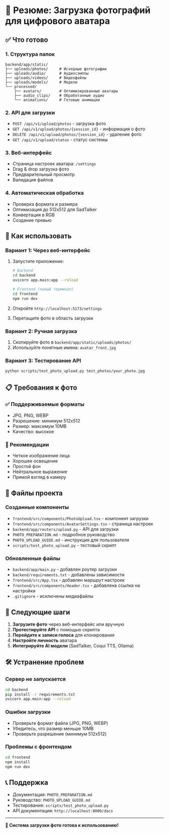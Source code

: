 # 📸 Резюме: Загрузка фотографий для цифрового аватара

## ✅ Что готово

### 1. Структура папок
```
backend/app/static/
├── uploads/photos/     # Исходные фотографии
├── uploads/audio/      # Аудиосэмплы
├── uploads/videos/     # Видеофайлы
├── uploads/models/     # Модели
└── processed/
    ├── avatars/        # Оптимизированные аватары
    ├── audio_clips/    # Обработанные аудио
    └── animations/     # Готовые анимации
```

### 2. API для загрузки
- `POST /api/v1/upload/photos` - загрузка фото
- `GET /api/v1/upload/photos/{session_id}` - информация о фото
- `DELETE /api/v1/upload/photos/{session_id}` - удаление фото
- `GET /api/v1/upload/status` - статус системы

### 3. Веб-интерфейс
- Страница настроек аватара: `/settings`
- Drag & drop загрузка фото
- Предварительный просмотр
- Валидация файлов

### 4. Автоматическая обработка
- Проверка формата и размера
- Оптимизация до 512x512 для SadTalker
- Конвертация в RGB
- Создание превью

## 🚀 Как использовать

### Вариант 1: Через веб-интерфейс
1. Запустите приложение:
   ```bash
   # Backend
   cd backend
   uvicorn app.main:app --reload
   
   # Frontend (новый терминал)
   cd frontend
   npm run dev
   ```

2. Откройте `http://localhost:5173/settings`

3. Перетащите фото в область загрузки

### Вариант 2: Ручная загрузка
1. Скопируйте фото в `backend/app/static/uploads/photos/`
2. Используйте понятные имена: `avatar_front.jpg`

### Вариант 3: Тестирование API
```bash
python scripts/test_photo_upload.py test_photos/your_photo.jpg
```

## 📋 Требования к фото

### ✅ Поддерживаемые форматы
- JPG, PNG, WEBP
- Разрешение: минимум 512x512
- Размер: максимум 10MB
- Качество: высокое

### 🎯 Рекомендации
- Четкое изображение лица
- Хорошее освещение
- Простой фон
- Нейтральное выражение
- Прямой взгляд в камеру

## 📁 Файлы проекта

### Созданные компоненты
- `frontend/src/components/PhotoUpload.tsx` - компонент загрузки
- `frontend/src/components/AvatarSettings.tsx` - страница настроек
- `backend/app/routers/upload.py` - API для загрузки
- `PHOTO_PREPARATION.md` - подробное руководство
- `PHOTO_UPLOAD_GUIDE.md` - инструкция для пользователя
- `scripts/test_photo_upload.py` - тестовый скрипт

### Обновленные файлы
- `backend/app/main.py` - добавлен роутер загрузки
- `backend/requirements.txt` - добавлены зависимости
- `frontend/src/App.tsx` - добавлен маршрут настроек
- `frontend/src/components/Header.tsx` - добавлена ссылка на настройки
- `.gitignore` - исключены медиафайлы

## 🔄 Следующие шаги

1. **Загрузите фото** через веб-интерфейс или вручную
2. **Протестируйте API** с помощью скрипта
3. **Перейдите к записи голоса** для клонирования
4. **Настройте личность** аватара
5. **Интегрируйте AI модели** (SadTalker, Coqui TTS, Ollama)

## 🛠️ Устранение проблем

### Сервер не запускается
```bash
cd backend
pip install -r requirements.txt
uvicorn app.main:app --reload
```

### Ошибки загрузки
- Проверьте формат файла (JPG, PNG, WEBP)
- Убедитесь, что размер меньше 10MB
- Проверьте разрешение (минимум 512x512)

### Проблемы с фронтендом
```bash
cd frontend
npm install
npm run dev
```

## 📞 Поддержка

- Документация: `PHOTO_PREPARATION.md`
- Руководство: `PHOTO_UPLOAD_GUIDE.md`
- Тестирование: `scripts/test_photo_upload.py`
- API документация: `http://localhost:8000/docs`

---

**🎉 Система загрузки фото готова к использованию!** 